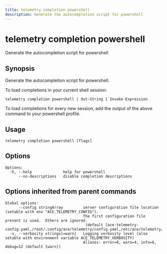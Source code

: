```yaml
---
title: telemetry completion powershell
description: Generate the autocompletion script for powershell
---
```


<!--
This documentation is auto generated by a script.
Please do not edit this file directly.
-->

<!-- markdownlint-disable-next-line single-title -->
# telemetry completion powershell

Generate the autocompletion script for powershell

## Synopsis

Generate the autocompletion script for powershell.

To load completions in your current shell session:

	telemetry completion powershell | Out-String | Invoke-Expression

To load completions for every new session, add the output of the above command
to your powershell profile.


## Usage

```plaintext
telemetry completion powershell [flags]
```

## Options

```plaintext
Options:
  -h, --help              help for powershell
      --no-descriptions   disable completion descriptions
```

## Options inherited from parent commands

```plaintext
Global options:
      --config stringArray         server configuration file location (setable with env "ACE_TELEMETRY_CONFIG"). 
                                   The first configuration file present is used.  Others are ignored.
                                    (default [ace-telemetry-config.yaml,/root/.config/ace/telemetry/config.yaml,/etc/ace/telemetry/config.yaml])
  -v, --verbosity strings[=warn]   Logging verbosity level (also setable with environment variable ACE_TELEMETRY_VERBOSITY)
                                   Aliases: error=0, warn=4, info=8, debug=12 (default [warn])
```
